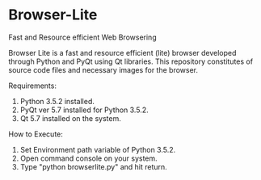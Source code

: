 # Browser-Lite
Fast and Resource efficient Web Browsering

Browser Lite is a fast and resource efficient (lite) browser developed through Python and PyQt using Qt libraries.
This repository constitutes of source code files and necessary images for the browser.

Requirements:
1. Python 3.5.2 installed.
2. PyQt ver 5.7 installed for Python 3.5.2.
3. Qt 5.7 installed on the system.

How to Execute:
1. Set Environment path variable of Python 3.5.2.
2. Open command console on your system.
3. Type "python browserlite.py" and hit return.
